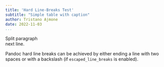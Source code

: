 ```yaml
---
title: 'Hard Line-Breaks Test'
subtitle: "Simple table with caption"
author: Tristano Ajmone
date: 2022-11-03
...
```


Split paragraph \
next line.

Pandoc hard line breaks can be achieved by either
ending a line with two spaces or with a backslash
(if `escaped_line_breaks` is enabled).
